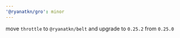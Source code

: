 ```yaml
---
'@ryanatkn/gro': minor
---
```


move `throttle` to `@ryanatkn/belt` and upgrade to `0.25.2` from `0.25.0`
